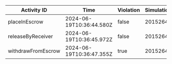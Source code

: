 | Activity ID | Time | Violation | Simulation |
| --- | --- | --- | --- |
| placeInEscrow | 2024-06-19T10:36:44.580Z | false | 2015264 |
| releaseByReceiver | 2024-06-19T10:36:45.972Z | false | 2015264 |
| withdrawFromEscrow | 2024-06-19T10:36:47.355Z | true | 2015264 |